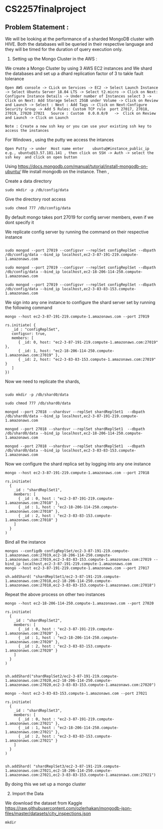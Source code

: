 # CS2257finalproject

## Problem Statement :
We will be looking at the performance of a sharded MongoDB cluster with HIVE. Both the databases will be queried in their respective language and they will be timed for the duration of query execution only.

1. Setting up the Mongo Cluster in the AWS :

We create a Mongo Cluster by using 3 AWS EC2 instances and We shard the databases and set up a dhard replication factor of 3 to takle fault tolerance 

```
Open AWS console -> CLick on Services -> EC2 -> Select Launch Instance -> Select Ubuntu Server 18.04 LTS -> Select t2.micro -> Click on Next: Configure Instance Details -> Under number of Instances select 3 -> Click on Next: Add Storage Select 25GB under Volume -> Click on Review and Launch -> Select : Next : Add Tags -> Click on Next:Configure Security Group -> Add 5 Rules: Custom TCP rule  port 27017, 27018, 27019, 27020 27021   Source : Custom  0.0.0.0/0   ->  Click on Review and Launch -> Click on Launch 

Note : Create a new ssh key or you can use your existing ssh key to access the instances 

```

For Windows , using the putty we access the intances 

```
Open Putty -> under  Host name enter    ubuntu@#instance_public_ip  e.g., ubuntu@13.57.181.141 , then click on SSH -> Auth -> select the ssh key  and click on open button 

```

Using https://docs.mongodb.com/manual/tutorial/install-mongodb-on-ubuntu/ We install mongodb on the instance. Then , 


Create a data directory 
```
sudo mkdir -p /db/config/data

```

Give the directory root access

```
sudo chmod 777 /db/config/data
```

By default mongo takes port 27019 for config server members, even if we dont specify it

We replicate config server  by running the command on their respective instance 

```

sudo mongod --port 27019 --configsvr --replSet configReplSet --dbpath /db/config/data --bind_ip localhost,ec2-3-87-191-219.compute-1.amazonaws.com

sudo mongod --port 27019 --configsvr --replSet configReplSet --dbpath /db/config/data --bind_ip localhost,ec2-18-206-114-250.compute-1.amazonaws.com

sudo mongod --port 27019 --configsvr --replSet configReplSet --dbpath /db/config/data --bind_ip localhost,ec2-3-83-83-153.compute-1.amazonaws.com

```

We sign into any one instance to configure the shard server set by running the following command

```
mongo --host ec2-3-87-191-219.compute-1.amazonaws.com --port 27019

rs.initiate( {
   _id : "configReplSet",
   configsvr: true,
   members: [
      { _id: 0, host: "ec2-3-87-191-219.compute-1.amazonaws.com:27019" },
      { _id: 1, host: "ec2-18-206-114-250.compute-1.amazonaws.com:27019" },
      { _id: 2, host: "ec2-3-83-83-153.compute-1.amazonaws.com:27019" }
   ]
})

```


Now we need to replicate the shards, 

```

sudo mkdir -p /db/shard0/data

sudo chmod 777 /db/shard0/data

mongod --port 27018 --shardsvr --replSet shardReplSet1  --dbpath /db/shard0/data --bind_ip localhost,ec2-3-87-191-219.compute-1.amazonaws.com

mongod --port 27018 --shardsvr --replSet shardReplSet1  --dbpath /db/shard0/data --bind_ip localhost,ec2-18-206-114-250.compute-1.amazonaws.com

mongod --port 27018 --shardsvr --replSet shardReplSet1  --dbpath /db/shard0/data --bind_ip localhost,ec2-3-83-83-153.compute-1.amazonaws.com

```

Now we configure the shard replica set by logging into any one instance 

```
mongo --host ec2-3-87-191-219.compute-1.amazonaws.com --port 27018

rs.initiate(
  {
    _id : "shardReplSet1",
    members: [
      { _id : 0, host : "ec2-3-87-191-219.compute-1.amazonaws.com:27018" },
      { _id : 1, host : "ec2-18-206-114-250.compute-1.amazonaws.com:27018" },
      { _id : 2, host : "ec2-3-83-83-153.compute-1.amazonaws.com:27018" }
    ]
  }
)

```

Bind all the instance 

```
mongos --configdb configReplSet/ec2-3-87-191-219.compute-1.amazonaws.com:27019,ec2-18-206-114-250.compute-1.amazonaws.com:27019,ec2-3-83-83-153.compute-1.amazonaws.com:27019 --bind_ip localhost,ec2-3-87-191-219.compute-1.amazonaws.com
mongo --host ec2-3-87-191-219.compute-1.amazonaws.com --port 27017

sh.addShard( "shardReplSet1/ec2-3-87-191-219.compute-1.amazonaws.com:27018,ec2-18-206-114-250.compute-1.amazonaws.com:27018,ec2-3-83-83-153.compute-1.amazonaws.com:27018")

```

Repeat the above process on other two instances 

```
mongo --host ec2-18-206-114-250.compute-1.amazonaws.com --port 27020

rs.initiate(
  {
    _id : "shardReplSet2",
    members: [
      { _id : 0, host : "ec2-3-87-191-219.compute-1.amazonaws.com:27020" },
      { _id : 1, host : "ec2-18-206-114-250.compute-1.amazonaws.com:27020" },
      { _id : 2, host : "ec2-3-83-83-153.compute-1.amazonaws.com:27020" }
    ]
  }
)


sh.addShard("shardReplSet2/ec2-3-87-191-219.compute-1.amazonaws.com:27020,ec2-18-206-114-250.compute-1.amazonaws.com:27020,ec2-3-83-83-153.compute-1.amazonaws.com:27020")

```


```
mongo --host ec2-3-83-83-153.compute-1.amazonaws.com --port 27021

rs.initiate(
  {
    _id : "shardReplSet3",
    members: [
      { _id : 0, host : "ec2-3-87-191-219.compute-1.amazonaws.com:27021" },
      { _id : 1, host : "ec2-18-206-114-250.compute-1.amazonaws.com:27021" },
      { _id : 2, host : "ec2-3-83-83-153.compute-1.amazonaws.com:27021" }
    ]
  }
)


sh.addShard( "shardReplSet3/ec2-3-87-191-219.compute-1.amazonaws.com:27021,ec2-18-206-114-250.compute-1.amazonaws.com:27021,ec2-3-83-83-153.compute-1.amazonaws.com:27021")

```

By doing this we set up a mongo cluster 


2. Import the Data 

We download the dataset from Kaggle  https://raw.githubusercontent.com/ozlerhakan/mongodb-json-files/master/datasets/city_inspections.json


```
mkdir
```
